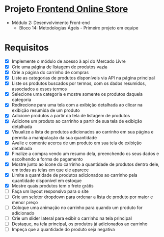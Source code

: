 # Projeto [Frontend Online Store](https://github.com/tryber/sd-12-project-frontend-online-store/pull/127)
  - Módulo 2: Desenvolvimento Front-end
    - Bloco 14: Metodologias Ágeis - Primeiro projeto em equipe 
# Requisitos
- [x] Implemente o módulo de acesso à api do Mercado Livre
- [x] Crie uma página de listagem de produtos vazia
- [x] Crie a página do carrinho de compras
- [x] Liste as categorias de produtos disponíveis via API na página principal
- [x] Liste os produtos buscados por termos, com os dados resumidos, associados a esses termos
- [x] Selecione uma categoria e mostre somente os produtos daquela categoria
- [x] Redirecione para uma tela com a exibição detalhada ao clicar na exibição resumida de um produto
- [x] Adicione produtos a partir da tela de listagem de produtos
- [x] Adicione um produto ao carrinho a partir de sua tela de exibição detalhada
- [x] Visualize a lista de produtos adicionados ao carrinho em sua página e permita a manipulação da sua quantidade
- [x] Avalie e comente acerca de um produto em sua tela de exibição detalhada
- [x] Finalize a compra vendo um resumo dela, preenchendo os seus dados e escolhendo a forma de pagamento
- [x] Mostre junto ao ícone do carrinho a quantidade de produtos dentro dele, em todas as telas em que ele aparece
- [x] Limite a quantidade de produtos adicionados ao carrinho pela quantidade disponível em estoque
- [x] Mostre quais produtos tem o frete grátis
- [ ] Faça um layout responsivo para o site
- [ ] Crie um seletor dropdown para ordenar a lista de produto por maior e menor preço
- [ ] Coloque uma animação no carrinho para quando um produto for adicionado
- [ ] Crie um slider lateral para exibir o carrinho na tela principal
- [ ] Destaque, na tela principal, os produtos já adicionados ao carrinho
- [ ] Impeça que a quantidade do produto seja negativa
